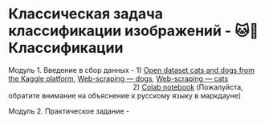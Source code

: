 # Классическая задача классификации изображений - 🐱🐶 Классификации

Модуль 1. Введение в сбор данных - 1) [Open dataset cats and dogs from the Kaggle platform](https://www.kaggle.com/datasets/tongpython/cat-and-dog/data), [Web-scraping — dogs](https://pixnio.com/ru/%25D1%2584%25D0%25BE%25D1%2582%25D0%25BE/%D0%B6%D0%B8%D0%B2%D0%BE%D1%82%D0%BD%D1%8B%D1%85/%D1%81%D0%BE%D0%B1%D0%B0%D0%BA%D0%B8), [Web-scraping — cats](https://pixnio.com/ru/%25D1%2582%25D0%25B5%25D0%25B3/%D0%BA%D0%BE%D1%88%D0%BA%D0%B0) 
<br>&nbsp;&nbsp;&nbsp;&nbsp;&nbsp;&nbsp;&nbsp;&nbsp;&nbsp;&nbsp;&nbsp;&nbsp;&nbsp;&nbsp;&nbsp;&nbsp;&nbsp;&nbsp;&nbsp;&nbsp;&nbsp;&nbsp;&nbsp;&nbsp;&nbsp;&nbsp;&nbsp;&nbsp;&nbsp;&nbsp;&nbsp;&nbsp;&nbsp;&nbsp;&nbsp;&nbsp;&nbsp;&nbsp;&nbsp;&nbsp;&nbsp;&nbsp;&nbsp;&nbsp;&nbsp;&nbsp;&nbsp;&nbsp;&nbsp;&nbsp;&nbsp;&nbsp;&nbsp;&nbsp;&nbsp;&nbsp;&nbsp;&nbsp;&nbsp;&nbsp;&nbsp;&nbsp;&nbsp;2) [Colab notebook](https://drive.google.com/file/d/1O3LzAsDv3WVzMVosMAjAu0-tY2bzf84f/view?usp=sharing) (Пожалуйста, обратите внимание на объяснение к русскому языку в маркдауне)

Модуль 2. Практическое задание - 
